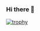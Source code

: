 ### Hi there 👋
[![trophy](https://github-profile-trophy.vercel.app/?username=VitorDonadelli&theme=gruvbox)](https://github-profile-trophy.vercel.app/?username=VitorDonadelli&theme=gruvbox)
